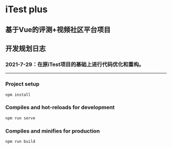 
# iTest plus
## 基于Vue的评测+视频社区平台项目

## 开发规划日志

### 2021-7-29：在原iTest项目的基础上进行代码优化和重构。

----------------------------

### Project setup
```
npm install
```

### Compiles and hot-reloads for development
```
npm run serve
```

### Compiles and minifies for production
```
npm run build
```

